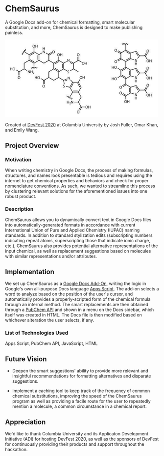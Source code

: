 # ChemSaurus

A Google Docs add-on for chemical formatting, smart molecular substitution, and more, ChemSaurus is designed to make publishing painless. 

<img src="./fossilpigment.jpg" width=500/> 

Created at [DevFest 2020](https://devfe.st/) at Columbia University by Josh Fuller, Omar Khan, and Emily Wang.

## Project Overview
### Motivation
When writing chemistry in Google Docs, the process of making formulas, structures, and names look presentable is tedious and requires using the internet to get chemical properties and behaviors and check for proper nomenclature conventions. As such, we wanted to streamline this process by clustering relevant solutions for the aforementioned issues into one robust product.

### Description
ChemSaurus allows you to dynamically convert text in Google Docs files into automatically-generated formats in accordance with current International Union of Pure and Applied Chemistry (IUPAC) naming standards. In addition to standard stylization edits (subscripting numbers indicating repeat atoms, superscripting those that indicate ionic charge, etc.), ChemSaurus also provides potential alternative representations of the input chemical, as well as replacement suggestions based on molecules with similar representations and/or attributes.

## Implementation
We set up ChemSaurus as a [Google Docs Add-On](https://developers.google.com/gsuite/add-ons/overview), writing the logic in Google's own all-purpose Docs language [Apps Script](https://developers.google.com/apps-script). The add-on selects a word to analyze based on the position of the user's cursor, and automatically provides a properly-scripted form of the chemical formula through an internal method. The smart replacements are then obtained through a [PubChem API](https://pubchemdocs.ncbi.nlm.nih.gov/autocomplete) and shown in a menu on the Docs sidebar, which itself was created in HTML. The Docs file is then modified based on whichever alteration the user selects, if any. 

### List of Technologies Used
Apps Script, PubChem API, JavaScript, HTML

## Future Vision
* Deepen the smart suggestions' ability to provide more relevant and insightful recommendations for formatting alternatives and disparate suggestions.

* Implement a caching tool to keep track of the frequency of common chemical substitutions, improving the speed of the ChemSaurus program as well as providing a facile route for the user to repeatedly mention a molecule, a common circumstance in a chemical report.

## Appreciation
We'd like to thank Columbia University and its Applicaton Development Initiative (ADI) for hosting DevFest 2020, as well as the sponsors of DevFest for continuously providing their products and support throughout the hackathon. 

